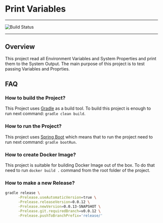 # Print Variables

---

![Build Status](https://github.com/oleynik/print-variables/actions/workflows/main.yml/badge.svg)

---

## Overview
This project read all Environment Variables and System Properties and print them to the System Output.
The main purpose of this project is to test passing Variables and Proprties.

## FAQ
### How to build the Project?
This Project uses [Gradle](https://gradle.org/) as a build tool. To build this project is enough to run next command: `gradle clean build`.

### How to run the Project?
This project uses [Spring Boot](https://spring.io/projects/spring-boot) which means that to run the project need to run next command: `gradle bootRun`.

### How to create Docker Image?
This project is suitable for building Docker Image out of the box. To do that need to run `docker build .` command from the root folder of the project.

### How to make a new Release?
```bash
gradle release \
      -Prelease.useAutomaticVersion=true \
      -Prelease.releaseVersion=0.0.12 \
      -Prelease.newVersion=0.0.13-SNAPSHOT \
      -Prelease.git.requiredBranch=v0.0.12 \
      -Prelease.pushToBranchPrefix='release/'
```